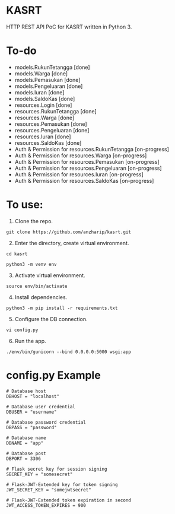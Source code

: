 # KASRT
HTTP REST API PoC for KASRT written in Python 3. 

# To-do
* models.RukunTetangga [done]
* models.Warga [done]
* models.Pemasukan [done]
* models.Pengeluaran [done]
* models.Iuran [done]
* models.SaldoKas [done]
* resources.Login [done]
* resources.RukunTetangga [done]
* resources.Warga [done]
* resources.Pemasukan [done]
* resources.Pengeluaran [done]
* resources.Iuran [done]
* resources.SaldoKas [done]
* Auth & Permission for resources.RukunTetangga [on-progress]
* Auth & Permission for resources.Warga [on-progress]
* Auth & Permission for resources.Pemasukan [on-progress]
* Auth & Permission for resources.Pengeluaran [on-progress]
* Auth & Permission for resources.Iuran [on-progress]
* Auth & Permission for resources.SaldoKas [on-progress]

# To use: 
1. Clone the repo. 

```git clone https://github.com/anzharip/kasrt.git```

2. Enter the directory, create virtual environment. 

```cd kasrt```

```python3 -m venv env```

3. Activate virtual environment. 

```
source env/bin/activate
```

4. Install dependencies. 

```python3 -m pip install -r requirements.txt```

5. Configure the DB connection. 

```vi config.py```

6. Run the app. 

```./env/bin/gunicorn --bind 0.0.0.0:5000 wsgi:app```

# config.py Example

```
# Database host
DBHOST = "localhost"

# Database user credential
DBUSER = "username"

# Database password credential
DBPASS = "password"

# Database name
DBNAME = "app"

# Database post
DBPORT = 3306

# Flask secret key for session signing
SECRET_KEY = "somesecret"

# Flask-JWT-Extended key for token signing
JWT_SECRET_KEY = "somejwtsecret"

# Flask-JWT-Extended token expiration in second
JWT_ACCESS_TOKEN_EXPIRES = 900
```
